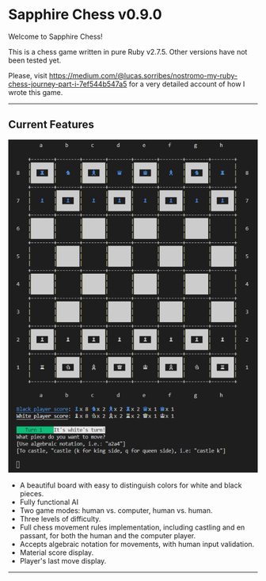 # Sapphire Chess v0.9.0

Welcome to Sapphire Chess!

This is a chess game written in pure Ruby v2.7.5. Other versions have not been tested yet.

Please, visit https://medium.com/@lucas.sorribes/nostromo-my-ruby-chess-journey-part-i-7ef544b547a5 for a very detailed account of how I wrote this game.

---

## Current Features

![Game screenshot](./screenshot.png)

* A beautiful board with easy to distinguish colors for white and black pieces.
* Fully functional AI
* Two game modes: human vs. computer, human vs. human.
* Three levels of difficulty.
* Full chess movement rules implementation, including castling and en passant, for both the human and the computer player.
* Accepts algebraic notation for movements, with human input validation.
* Material score display.
* Player's last move display.

---

